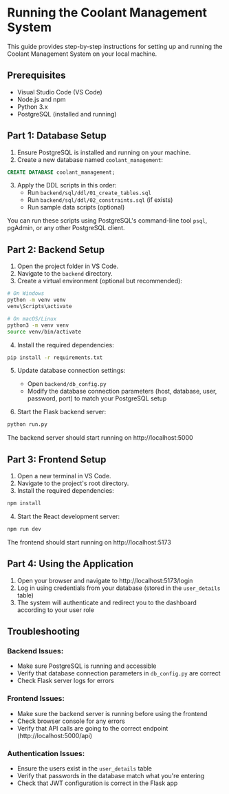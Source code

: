 
# Running the Coolant Management System

This guide provides step-by-step instructions for setting up and running the Coolant Management System on your local machine.

## Prerequisites

- Visual Studio Code (VS Code)
- Node.js and npm 
- Python 3.x
- PostgreSQL (installed and running)

## Part 1: Database Setup

1. Ensure PostgreSQL is installed and running on your machine.
2. Create a new database named `coolant_management`:

```sql
CREATE DATABASE coolant_management;
```

3. Apply the DDL scripts in this order:
   - Run `backend/sql/ddl/01_create_tables.sql`
   - Run `backend/sql/ddl/02_constraints.sql` (if exists)
   - Run sample data scripts (optional)

You can run these scripts using PostgreSQL's command-line tool `psql`, pgAdmin, or any other PostgreSQL client.

## Part 2: Backend Setup

1. Open the project folder in VS Code.
2. Navigate to the `backend` directory.
3. Create a virtual environment (optional but recommended):

```bash
# On Windows
python -m venv venv
venv\Scripts\activate

# On macOS/Linux
python3 -m venv venv
source venv/bin/activate
```

4. Install the required dependencies:

```bash
pip install -r requirements.txt

```

5. Update database connection settings:
   - Open `backend/db_config.py`
   - Modify the database connection parameters (host, database, user, password, port) to match your PostgreSQL setup

6. Start the Flask backend server:

```bash
python run.py
```

The backend server should start running on http://localhost:5000

## Part 3: Frontend Setup

1. Open a new terminal in VS Code.
2. Navigate to the project's root directory.
3. Install the required dependencies:

```bash
npm install
```

4. Start the React development server:

```bash
npm run dev
```

The frontend should start running on http://localhost:5173

## Part 4: Using the Application

1. Open your browser and navigate to http://localhost:5173/login
2. Log in using credentials from your database (stored in the `user_details` table)
3. The system will authenticate and redirect you to the dashboard according to your user role

## Troubleshooting

### Backend Issues:
- Make sure PostgreSQL is running and accessible
- Verify that database connection parameters in `db_config.py` are correct
- Check Flask server logs for errors

### Frontend Issues:
- Make sure the backend server is running before using the frontend
- Check browser console for any errors
- Verify that API calls are going to the correct endpoint (http://localhost:5000/api)

### Authentication Issues:
- Ensure the users exist in the `user_details` table
- Verify that passwords in the database match what you're entering
- Check that JWT configuration is correct in the Flask app
